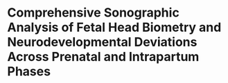 # Comprehensive Sonographic Analysis of Fetal Head Biometry and Neurodevelopmental Deviations Across Prenatal and Intrapartum Phases
